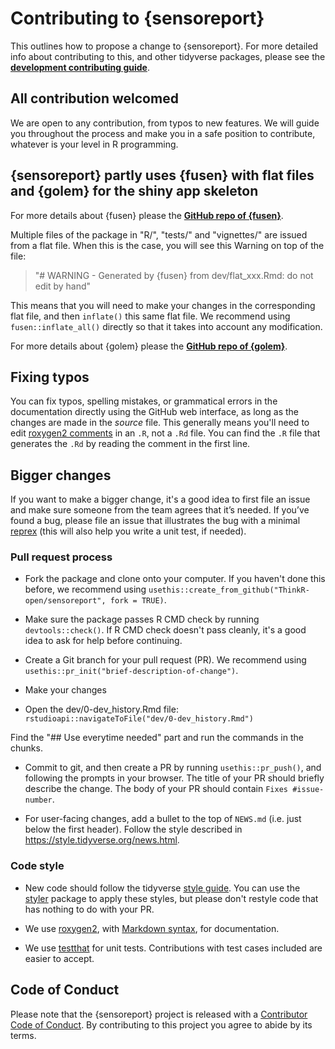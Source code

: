 # Contributing to {sensoreport}

This outlines how to propose a change to {sensoreport}. 
For more detailed info about contributing to this, and other tidyverse packages, please see the
[**development contributing guide**](https://rstd.io/tidy-contrib). 

## All contribution welcomed

We are open to any contribution, from typos to new features. 
We will guide you throughout the process and make you in a safe position to contribute,
whatever is your level in R programming.

## {sensoreport} partly uses {fusen} with flat files and {golem} for the shiny app skeleton

For more details about {fusen} please the [**GitHub repo of {fusen}**](https://github.com/ThinkR-open/fusen). 

Multiple files of the package in "R/", "tests/" and "vignettes/" are issued from a flat file.
When this is the case, you will see this Warning on top of the file:

> "# WARNING - Generated by {fusen} from dev/flat_xxx.Rmd: do not edit by hand"

This means that you will need to make your changes in the corresponding flat file, 
and then `inflate()` this same flat file. 
We recommend using `fusen::inflate_all()` directly so that it takes into account any modification.

For more details about {golem} please the [**GitHub repo of {golem}**](https://github.com/ThinkR-open/golem). 

## Fixing typos

You can fix typos, spelling mistakes, or grammatical errors in the documentation directly using the GitHub web interface, as long as the changes are made in the _source_ file. 
This generally means you'll need to edit [roxygen2 comments](https://roxygen2.r-lib.org/articles/roxygen2.html) in an `.R`, not a `.Rd` file. 
You can find the `.R` file that generates the `.Rd` by reading the comment in the first line.

## Bigger changes

If you want to make a bigger change, it's a good idea to first file an issue and make sure someone from the team agrees that it’s needed. 
If you’ve found a bug, please file an issue that illustrates the bug with a minimal 
[reprex](https://www.tidyverse.org/help/#reprex) (this will also help you write a unit test, if needed).

### Pull request process

*   Fork the package and clone onto your computer. If you haven't done this before, we recommend using `usethis::create_from_github("ThinkR-open/sensoreport", fork = TRUE)`.

*  Make sure the package passes R CMD check by running `devtools::check()`. If R CMD check doesn't pass cleanly, it's a good idea to ask for help before continuing. 

*   Create a Git branch for your pull request (PR). We recommend using `usethis::pr_init("brief-description-of-change")`.

*   Make your changes

*   Open the dev/0-dev_history.Rmd file: `rstudioapi::navigateToFile("dev/0-dev_history.Rmd")`

Find the "## Use everytime needed" part and run the commands in the chunks.

*   Commit to git, and then create a PR by running `usethis::pr_push()`, and following the prompts in your browser.
    The title of your PR should briefly describe the change.
    The body of your PR should contain `Fixes #issue-number`.

*  For user-facing changes, add a bullet to the top of `NEWS.md` (i.e. just below the first header). Follow the style described in <https://style.tidyverse.org/news.html>.

### Code style

*   New code should follow the tidyverse [style guide](https://style.tidyverse.org). 
    You can use the [styler](https://CRAN.R-project.org/package=styler) package to apply these styles, but please don't restyle code that has nothing to do with your PR.  

*  We use [roxygen2](https://cran.r-project.org/package=roxygen2), with [Markdown syntax](https://cran.r-project.org/web/packages/roxygen2/vignettes/rd-formatting.html), for documentation.  

*  We use [testthat](https://cran.r-project.org/package=testthat) for unit tests. 
   Contributions with test cases included are easier to accept.  

## Code of Conduct

Please note that the {sensoreport} project is released with a
[Contributor Code of Conduct](CODE_OF_CONDUCT.md). By contributing to this
project you agree to abide by its terms.
